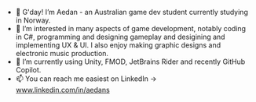 - 👋 G'day! I’m Aedan - an Australian game dev student currently studying in Norway.
- 👀 I’m interested in many aspects of game development, notably coding in C#, programming and designing gameplay and desigining and implementing UX & UI. I also enjoy making graphic designs and electronic music production.
- 🌱 I’m currently using Unity, FMOD, JetBrains Rider and recently GitHub Copilot.
- 📫 You can reach me easiest on LinkedIn -> www.linkedin.com/in/aedans


<!---
Aedan-S/Aedan-S is a ✨ special ✨ repository because its `README.md` (this file) appears on your GitHub profile.
You can click the Preview link to take a look at your changes.
--->

